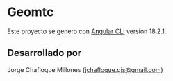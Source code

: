 # Geomtc

Este proyecto se genero con [Angular CLI](https://github.com/angular/angular-cli) version 18.2.1.

## Desarrollado por

Jorge Chafloque Millones (jchafloque.gis@gmail.com)


